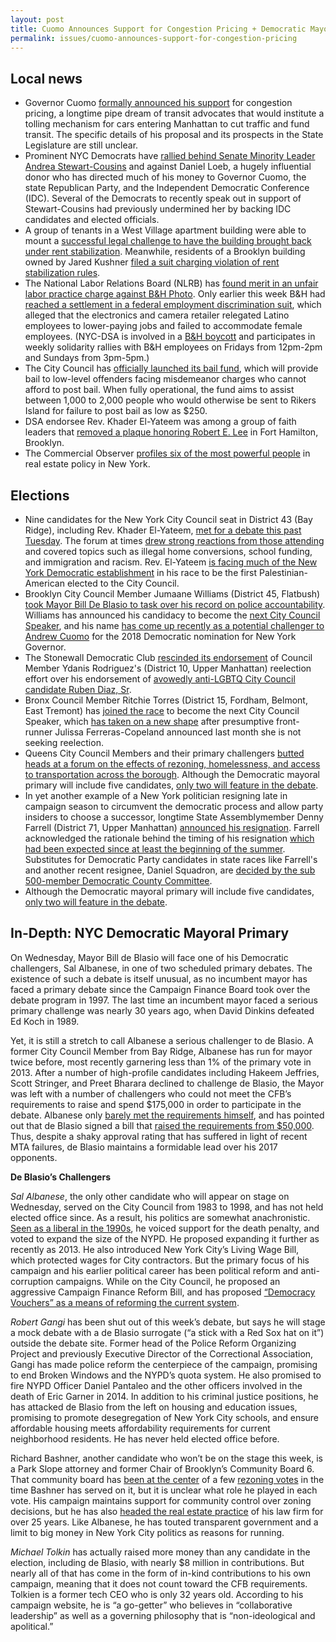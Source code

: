 ```yaml
---
layout: post
title: Cuomo Announces Support for Congestion Pricing + Democratic Mayoral Primary Rundown
permalink: issues/cuomo-announces-support-for-congestion-pricing
---
```


## Local news
* Governor Cuomo [formally announced his support](https://www.nytimes.com/2017/08/13/nyregion/cuomo-rethinks-opposition-to-tolls-to-ease-manhattan-traffic.html) for congestion pricing, a longtime pipe dream of transit advocates that would institute a tolling mechanism for cars entering Manhattan to cut traffic and fund transit. The specific details of his proposal and its prospects in the State Legislature are still unclear.
* Prominent NYC Democrats have [rallied behind Senate Minority Leader Andrea Stewart-Cousins](https://www.villagevoice.com/2017/08/15/after-attacks-dems-push-stewart-cousins-for-state-majority-leader/) and against Daniel Loeb, a hugely influential donor who has directed much of his money to Governor Cuomo, the state Republican Party, and the Independent Democratic Conference (IDC). Several of the Democrats to recently speak out in support of Stewart-Cousins had previously undermined her by backing IDC candidates and elected officials.
* A group of tenants in a West Village apartment building were able to mount a [successful legal challenge to have the building brought back under rent stabilization](https://therealdeal.com/2017/08/11/rudd-realty-agrees-to-bring-west-village-apartments-back-into-rent-stabilization/). Meanwhile, residents of a Brooklyn building owned by Jared Kushner [filed a suit charging violation of rent stabilization rules](http://www.nydailynews.com/news/politics/kushner-screws-brooklyn-tenants-rent-stabilized-leases-suit-article-1.3413953).
* The National Labor Relations Board (NLRB) has [found merit in an unfair labor practice charge against B&H Photo](http://markets.businessinsider.com/news/stocks/USW-NLRB-Finds-Merit-in-B-H-Unfair-Labor-Practice-Charge-1002262362). Only earlier this week B&H had [reached a settlement in a federal employment discrimination suit](http://www.crainsnewyork.com/article/20170814/SMALLBIZ/170819944), which alleged that the electronics and camera retailer relegated Latino employees to lower-paying jobs and failed to accommodate female employees. (NYC-DSA is involved in a [B&H boycott](http://www.boycottbnh.com/) and participates in weekly solidarity rallies with B&H employees on Fridays from 12pm-2pm and Sundays from 3pm-5pm.)
* The City Council has [officially launched its bail fund](http://www.gothamgazette.com/city/7136-city-council-bail-fund-begins-operations), which will provide bail to low-level offenders facing misdemeanor charges who cannot afford to post bail. When fully operational, the fund aims to assist between 1,000 to 2,000 people who would otherwise be sent to Rikers Island for failure to post bail as low as $250.
* DSA endorsee Rev. Khader El-Yateem was among a group of faith leaders that [removed a plaque honoring Robert E. Lee](http://www.nydailynews.com/new-york/brooklyn/robert-e-lee-plaques-removed-brooklyn-article-1.3416400) in Fort Hamilton, Brooklyn.
* The Commercial Observer [profiles six of the most powerful people](https://commercialobserver.com/2017/04/power-politicians-the-movers-and-shakers-of-real-estate-policy/) in real estate policy in New York.

## Elections
* Nine candidates for the New York City Council seat in District 43 (Bay Ridge), including Rev. Khader El-Yateem, [met for a debate this past Tuesday](http://www.kingscountypolitics.com/nine-candidates-city-council-seat-verbally-joust-forum/). The forum at times [drew strong reactions from those attending](http://bklyner.com/43rd-city-district-debate-bay-ridge/) and covered topics such as illegal home conversions, school funding, and immigration and racism. Rev. El-Yateem [is facing much of the New York Democratic establishment](https://indypendent.org/2017/08/khader-el-yateem-man-vs-machine/) in his race to be the first Palestinian-American elected to the City Council.
* Brooklyn City Council Member Jumaane Williams (District 45, Flatbush) [took Mayor Bill De Blasio to task over his record on police accountability](http://www.politico.com/states/new-york/albany/story/2017/08/17/williams-de-blasio-worse-than-bloomberg-on-police-accountability-114004). Williams has announced his candidacy to become the [next City Council Speaker](http://observer.com/2017/02/jumaane-williams-declares-candidacy-for-city-council-speaker/), and his name [has come up recently as a potential challenger to Andrew Cuomo](http://www.nydailynews.com/news/politics/jumaane-williams-eyed-2018-democratic-challenger-cuomo-article-1.3409375) for the 2018 Democratic nomination for New York Governor.
* The Stonewall Democratic Club [rescinded its endorsement](http://nypost.com/2017/08/17/gay-rights-democratic-club-nixes-endorsement-of-city-councilman/) of Council Member Ydanis Rodriguez's (District 10, Upper Manhattan) reelection effort over his endorsement of [avowedly anti-LGBTQ City Council candidate Ruben Diaz, Sr](http://gaycitynews.nyc/ruben-diaz-sr-aims-return-council/).
* Bronx Council Member Ritchie Torres (District 15, Fordham, Belmont, East Tremont) has [joined the race](http://www.politico.com/states/new-york/city-hall/story/2017/08/13/torres-to-enter-already-crowded-speakers-race-113926) to become the next City Council Speaker, which [has taken on a new shape](http://www.politico.com/states/new-york/city-hall/story/2017/06/07/city-council-speakers-race-shifts-leaving-white-men-dominant-112622) after presumptive front-runner Julissa Ferreras-Copeland announced last month she is not seeking reelection.
* Queens City Council Members and their primary challengers [butted heads at a forum on the effects of rezoning, homelessness, and access to transportation across the borough](https://citylimits.org/2017/08/18/queens-council-candidates-talk-rezoning-homelessness-transportation/). Although the Democratic mayoral primary will include five candidates, [only two will feature in the debate](http://www.gothamgazette.com/city/7133-five-democrats-will-be-on-the-mayoral-ballot-but-only-two-will-debate).
* In yet another example of a New York politician resigning late in campaign season to circumvent the democratic process and allow party insiders to choose a successor, longtime State Assemblymember Denny Farrell (District 71, Upper Manhattan) [announced his resignation](http://www.nydailynews.com/news/politics/assembly-powerhouse-denny-farrell-set-retire-42-years-article-1.3414898). Farrell acknowledged the rationale behind the timing of his resignation [which had been expected since at least the beginning of the summer](http://nypost.com/2017/07/05/politician-keeps-fundraising-even-though-hes-about-to-retire/). Substitutes for Democratic Party candidates in state races like Farrell's and another recent resignee, Daniel Squadron, are [decided by the sub 500-member Democratic County Committee](http://www.gothamgazette.com/opinion/7128-squadron-departure-spotlights-importance-of-county-committee).
* Although the Democratic mayoral primary will include five candidates, [only two will feature in the debate](http://www.gothamgazette.com/city/7133-five-democrats-will-be-on-the-mayoral-ballot-but-only-two-will-debate).

## In-Depth: NYC Democratic Mayoral Primary

On Wednesday, Mayor Bill de Blasio will face one of his Democratic challengers, Sal Albanese, in one of two scheduled primary debates. The existence of such a debate is itself unusual, as no incumbent mayor has faced a primary debate since the Campaign Finance Board took over the debate program in 1997. The last time an incumbent mayor faced a serious primary challenge was nearly 30 years ago, when David Dinkins defeated Ed Koch in 1989.

Yet, it is still a stretch to call Albanese a serious challenger to de Blasio. A former City Council Member from Bay Ridge, Albanese has run for mayor twice before, most recently garnering less than 1% of the primary vote in 2013. After a number of high-profile candidates including Hakeem Jeffries, Scott Stringer, and Preet Bharara declined to challenge de Blasio, the Mayor was left with a number of challengers who could not meet the CFB’s requirements to raise and spend $175,000 in order to participate in the debate. Albanese only [barely met the requirements himself](http://www.politico.com/states/new-york/city-hall/story/2017/08/11/albanese-filing-shows-that-he-qualifies-for-primary-debates-113905), and has pointed out that de Blasio signed a bill that [raised the requirements from $50,000](http://www.gothamgazette.com/city/7133-five-democrats-will-be-on-the-mayoral-ballot-but-only-two-will-debate). Thus, despite a shaky approval rating that has suffered in light of recent MTA failures, de Blasio maintains a formidable lead over his 2017 opponents.

**De Blasio’s Challengers**

*Sal Albanese*, the only other candidate who will appear on stage on Wednesday, served on the City Council from 1983 to 1998, and has not held elected office since. As a result, his politics are somewhat anachronistic. [Seen as a liberal in the 1990s](http://www.nytimes.com/1997/06/25/nyregion/sal-albanese-a-bay-ridge-liberal-runs-for-mayor.html), he voiced support for the death penalty, and voted to expand the size of the NYPD. He proposed expanding it further as recently as 2013. He also introduced New York City’s Living Wage Bill, which protected wages for City contractors. But the primary focus of his campaign and his earlier political career has been political reform and anti-corruption campaigns. While on the City Council, he proposed an aggressive Campaign Finance Reform Bill, and has proposed [“Democracy Vouchers” as a means of reforming the current system](http://sal2017.com/issues/).

*Robert Gangi* has been shut out of this week’s debate, but says he will stage a mock debate with a de Blasio surrogate (“a stick with a Red Sox hat on it”) outside the debate site. Former head of the Police Reform Organizing Project and previously Executive Director of the Correctional Association, Gangi has made police reform the centerpiece of the campaign, promising to end Broken Windows and the NYPD’s quota system. He also promised to fire NYPD Officer Daniel Pantaleo and the other officers involved in the death of Eric Garner in 2014. In addition to his criminal justice positions, he has attacked de Blasio from the left on housing and education issues, promising to promote desegregation of New York City schools, and ensure affordable housing meets affordability requirements for current neighborhood residents. He has never held elected office before.

Richard Bashner, another candidate who won’t be on the stage this week, is a Park Slope attorney and former Chair of Brooklyn’s Community Board 6. That community board has [been at the center](https://citylimits.org/2017/02/14/community-boards-reflect-on-their-votes-for-and-against-bloomberg-rezonings/) of a few [rezoning votes](http://observer.com/2014/01/park-slope-community-board-approves-methodist-hospital-expansion/) in the time Bashner has served on it, but it is unclear what role he played in each vote. His campaign maintains support for community control over zoning decisions, but he has also [headed the real estate practice](http://www.beckerglynn.com/richard-s-bashner/) of his law firm for over 25 years. Like Albanese, he has touted transparent government and a limit to big money in New York City politics as reasons for running.

*Michael Tolkin* has actually raised more money than any candidate in the election, including de Blasio, with nearly $8 million in contributions. But nearly all of that has come in the form of in-kind contributions to his own campaign, meaning that it does not count toward the CFB requirements. Tolkien is a former tech CEO who is only 32 years old. According to his campaign website, he is “a go-getter” who believes in “collaborative leadership” as well as a governing philosophy that is “non-ideological and apolitical.”
